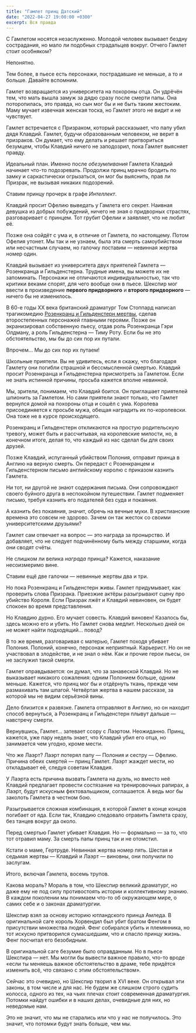 ```yaml
---
title: "Гамлет принц Датский"
date: "2022-04-27 19:00:00 +0300"
excerpt: Вся правда
---
```


С Гамлетом носятся незаслуженно. Молодой человек вызывает бездну сострадания, но мало ли подобных страдальцев вокруг. Отчего Гамлет стоит особняком?

Непонятно.

Тем более, в пьесе есть персонажи, пострадавшие не меньше, а то и больше. Давайте вспомним.

Гамлет возвращается из университета на похороны отца. Он удрёчён тем, что мать вышла замуж за дядю сразу после смерти папы. Она поторопилась, это правда, но сын мог бы и не быть таким жестоким. Маму мучает извечная женская тоска, но Гамлет этого не видит и не чувствует.

Гамлет встречается с Призраком, который рассказыает, что папу убил дядя Клавдий. Гамлет, будучи образованным человеком, не верит в призраков. Он думает, что ему делать и решает притвориться безумцем, чтобы Клавдий ничего не заподозрил, пока Гамлет выясняет правду.

Идеальный план. Именно после *обезумливания* Гамлета Клавдий начинает что-то подозревать. Продолжи принц мрачно бродить по замку и саркастически огрызаться, он мог бы выяснить, прав ли Призрак, не вызывая никаких подозрений.

Ставим принцу прочерк в графе *Интеллект*.

Клавдий просит Офелию выведать у Гамлета его секрет. Наивная девушка из добрых побуждений, ничего не зная о придворных страстях, разговаривает с принцем. Тот грубит Офелии и заявляет, что не любит её.

Позже она сойдёт с ума и, в отличие от Гамлета, по настоящему. Потом Офелия утонет. Мы так и не узнаем, была эта смерть самоубийством или несчастным случаем, но галочку поставим — невинная жертва номер один.

Клавдий вызывает из университета двух приятелей Гамлета — Розенкранца и Гильденстерна. Трудные имена, вы можете их не запоминать. Персонажи не отличаются индивидуальностью, так что критики веками спорят, для чего вообще они в пьесе. Шекспир мог ввести в произведение **первого придворного** и **второго придворного** — ничего бы не изменилось.

В 60-е годы XX века британский драматург Том Стоппард написал трагикомедию [Розенкранц и Гильденстерн мертвы](/2019/06/26/rosencrantz-and-guildenstern-are-live/), сделав второстепенных персонажей главными героями. Позже он экранизировал собственную пьесу, отдав роль Розенкранца Гэри Олдману, а роль Гильденстерна — Тиму Роту. Если бы не это обстоятельство, мы бы до сих пор их путали.

Впрочем... Мы до сих пор их путаем!

Школьные приятели. Вы не удивитесь, если я скажу, что благодаря Гамлету они погибли страшной и бессмысленной смертью. Клавдий просит Розенкранца и Гильденстерна присмотреть за Гамлетом. Если не знать истинной причины, просьба кажется вполне невинной.

Мы, зрители, понимаем, что Клавдий боится. Он приглашает приятелей шпионить за Гамлетом. Но сами приятели знают только, что Гамлет вернулся домой на похороны отца и сошёл с ума. Королева присоединяется к просьбе мужа, обещая наградить их по-королевски. Она тоже не в курсе происходящего.

Розенкранц и Гильденстерн откликаются на простую родительскую тревогу, может быть и рассчитывая, на королевские милости, но, в конечном итоге, делая то, что каждый из нас сделал бы для своих друзей.

Позже Клавдий, испуганный убийством Полония, отправит принца в Англию на верную смерть. Он передаст с Розенкранцем и Гильденстерном письмо английскому королю с приказом казнить Гамлета.

Ни тот, ни другой не знают содержания письма. Они сопровождают своего буйного друга в неспокойном путешествии. Гамлет подменяет письмо, требуя казнить его подателей без суда и покаяния.

А казнить без покаяния, значит, обречь на вечные муки. В христианские времена это совсем не здорово. Зачем он так жесток со своими университетскими друзьями?

Гамлет сам отвечает на вопрос — это награда за пронырство. И добавляет, что не следует подчинённому быть между старшими, когда они сводят счёты.

Не слишком ли велика *награда* принца? Кажется, наказание несоизмеримо вине.

Ставим ещё две галочки — невинные жертвы два и три.

Но пока Розенкранц и Гильденстерн живы. Гамлет придумывает, как проверить слова Призрака. Приезжие актёры разыгрывают сцену про убийство Короля. Если Призрак лжёт и Клавдий невиновен, он будет спокоен во время представления.

Но Клавдию дурно. Его мучает совесть. Клавдий виновен! Казалось бы, здесь можно его и убить. Но Гамлет снова медлит. Несколько дней он не может найти подходящий... повод?

В то же время, разговаривая с матерью, Гамлет походя убивает Полония. Полоний, конечно, персонаж неприятный. Карьерист. Но он не участвовал в злодействе, и не знал о нём. Как и прочие герои пьесы, он не заслужил такой смерти.

Гамлет оправдывается: он думал, что за занавеской Клавдий. Но не выказывает никакого сожаления: одним Полонием больше, одним меньше. Кажется, что принц мог бы и отдёрнуть ткань, прежде чем размахивать там шпагой. Четвёртая жертва в нашем рассказе, за которой мы не видим серьёзной вины.

Дело близится к развязке. Гамлета отправляют в Англию, но он находит способ вернуться, а Розенкранц и Гильденстерн плывут дальше — навстречу смерти.

Вернувшись, Гамлет... затевает ссору с Лаэртом. Неожиданно. Принц, кажется, уже пару недель знает, что Клавдий убил его отца, но занимается чем угодно, кроме мести.

Что же Лаэрт? Лаэрт потерял папу — Полония и сестру — Офелию. Причина обеих смертей — принц Гамлет. Лаэрт жаждет мести, но откладывает её, следуя советам Клавдия.

У Лаэрта есть причина вызвать Гамлета на дуэль, но вместо неё Клавдий предлагает провести состязание на тренировочных рапирах, а Лаэрт, будут искусным фехтовальщиком, соглашается. А ведь мог бы заколоть Гамлета в честном бою.

Разыгрывается сложная комбинация, в которой Гамлет в конце концов погибает от яда. Если так, Клавдию следовало отравить Гамлета сразу, без танцев вокруг да около.

Перед смертью Гамлет убивает Клавдия. Но — формально — за то, что тот отравил маму. За смерть папы принц так и не отомстил.

Кстати о маме, Гертруде. Невинная жертва номер пять. Шестая и седьмая жертвы — Клавдий и Лаэрт — виновны, они получили по заслугам.

Итого, включая Гамлета, восемь трупов.

Какова мораль? Мораль в том, что Шекспир великий драматург, но даже ему не под силу противостоять истории и коллективному знанию. В каждом поколении мы понимаем что-то об окружающем мире, о самих себе и о законах драматургии.

Шекспир взял за основу историю ютландского принца Амледа. В оригинальной саге король Хорвендил был убит братом Фенгом в присутствии множества людей. Фенг собирался убить и племянника, но тот искусно притворился сумасшедшим, что и спасло принцу жизнь. Фенг посчитал его безобидным.

В оригинальной саге безумие было оправданным. Но в пьесе Шекспира — нет. Мы могли бы вывести важное правило, что-то вроде «если ты меняешь важное обстоятельство в драме, тебе придётся изменить всё, что связано с этим обстоятельством».

Сейчас это очевидно, но Шекспир творил в XVI веке. Он открывал эти законы, в том числе и для нас. Не будем же слишком строго судить колосса, одного из тех, на чьих плечах стоит современная драматургия. Потомки найдут ошибки и в наших делах, очевидные для них, но неведомые нам.

Это не значит, что мы не старались или что у нас не получилось. Это значит, что потомки будут знать больше, чем мы.